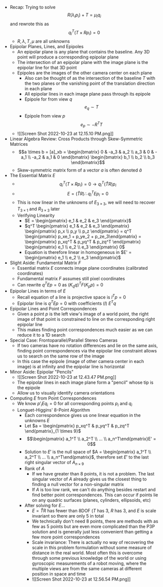 - Recap: Trying to solve $$R(\lambda_i p_i) + T = \mu_i q_i$$ and rewrote this as $$q^T_i (T \times Rp_i) = 0$$
	- $R, \lambda, T, \mu$ are all unknowns
- Epipolar Planes, Lines, and Epipoles
	- An epipolar plane is any plane that contains the baseline. Any 3D point will produce a corresponding epipolar plane
	- The intersection of an epipolar plane with the image plane is the epipolar line for that 3D point
	- Epipoles are the images of the other camera center on each plane
		- Also can be thought of as the intersection of the baseline $T$ with the two planes or the vanishing point of the translation direction in each plane
		- All epipolar lines in each image plane pass through its epipole
		- Epipole for from view $q$ $$e_q \sim T$$
		- Epipole from view $p$ $$e_p \sim -R^TT$$
	- ![[Screen Shot 2022-10-23 at 12.15.10 PM.png]]
- Linear Algebra Review: Cross Products through Skew-Symmetric Matrices
	- $$a \times b = [a]_xb = \begin{bmatrix} 0 & -a_3 & a_2 \\ a_3 & 0 & -a_1 \\ -a_2 & a_1 & 0 \end{bmatrix} \begin{bmatrix} b_1 \\ b_2 \\ b_3 \end{bmatrix}$$
	- Skew-symmetric matrix form of a vector $a$ is often denoted $\hat{a}$
- The Essential Matrix $E$
	- $$q_i^T(T \times Rp_i) = 0 \rightarrow q_i^T(\hat{T} R)p_i$$
	- $$E = (\hat{T}R) \therefore q_i^TEp_i = 0$$
	- This is now linear in the unknowns of $E_{3 \times 3}$, we will need to recover $T_{3 \times 1}$ and $R_{3 \times 3}$ later
	- Verifying Linearity
		- $E = \begin{pmatrix} e_1 & e_2 & e_3 \end{pmatrix}$
		- $q^T \begin{pmatrix} e_1 & e_2 & e_3 \end{pmatrix} \begin{pmatrix} p_x \\ p_y \\ p_z \end{pmatrix} = q^T \begin{pmatrix} p_xe_1 + p_ye_2 + p_ze_3\end{pmatrix} = \begin{pmatrix} p_xq^T & p_yq^T & p_zq^T \end{pmatrix} \begin{pmatrix} e_1 \\ e_2 \\ e_3 \end{pmatrix} 0$
		- Equation is therefore linear in homogeneous in $E' = \begin{pmatrix} e_1 \\ e_2 \\ e_3 \end{pmatrix}$
- Slight Aside: Fundamental Matrix $F$
	- Essential matrix $E$ connects image plane coordinates (calibrated coordinates)
	- Fundamental matrix $F$ assumes still pixel coordinates
	- Can rewrite $q^TEp = 0$ as $(K_qq)^TF(K_pp) = 0$
- Epipolar Lines in terms of $E$
	- Recall equation of a line is projective space is $l^Tp = 0$
	- Epipolar line is $q^TEp = 0$ with coefficients ($l$) $E^Tq$
- Epipolar Lines and Point Correspondences
	- Given a point $p$ is the left view's image of a world point, the right image of that point is constrained to line on the corresponding right epipolar line
	- This makes finding point correspondences much easier as we can reduce it to a 1D search
- Special Case: Frontoparallel/Parallel Stereo Cameras
	- If two cameras have no rotation differences and lie on the same axis, finding point correspondences via the epipolar line constraint allows us to search on the same row of the image
	- In this case the epipole (image of other camera center in each image) is at infinity and the epipolar line is horizontal
- Minor Aside: Epipolar "Pencils"
	- ![[Screen Shot 2022-10-23 at 12.43.47 PM.png]]
	- The epipolar lines in each image plane form a "pencil" whose tip is the epipole
	- Allow us to visually identify camera orientations
- Computing $E$ from Point Correspondences
	- We know $p'_iEq_i = 0$  for all corresponding points $p_i$ and $q_i$
	- Longuet-Higgins' 8-Point Algorithm
		- Each correspondence gives us one linear equation in the unknowns $E$
		- Let $a = \begin{pmatrix} p_xq^T & p_yq^T & p_zq^T \end{pmatrix}_{1 \times 9}$
		- $$\begin{pmatrix} a_1^T \\ a_2^T \\ ... \\ a_n^T\end{pmatrix}E' = 0$$
		- Solution to $E'$ is the null space of $A = \begin{pmatrix} a_1^T \\ a_2^T \\ ... \\ a_n^T\end{pmatrix}$, therefore set $E'$ to the last right singular vector of $A_{n \times 9}$
		- Rank of $A$
			- If we have greater than 8 points, it is not a problem. The last singular vector of $A$ already gives us the closest thing to finding a null vector for a non-singular matrix
			- If $A$ is too low rank, we can't do anything besides restart and find better point correspondences. This can occur if points lie on any quadric surfaces (planes, cylinders, ellipsoids, etc)
		- After solving for $E$...
			- $E = \hat{T}R$ has fewer than 8DOF ($T$ has 3, $R$ has 3, and $E$ is scale invariant so there are only 5 in total
			- We technically don't need 8 points, there are methods with as few as 5 points but are even more complicated than the P3P solution and is generally just less convenient than getting a few more point correspondences
			- Scale invariance: There is actually no way of recovering the scale in this problem formulation without some measure of distance in the real world. Most often this is overcome through some previous knowledge of the world or using gyroscopic measurements of a robot moving, where the multiple views are from the same cameras at different position in space and time
			- ![[Screen Shot 2022-10-23 at 12.56.54 PM.png]]
